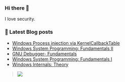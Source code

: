 

### Hi there 👋

I love security. 


### :bookmark_tabs: Latest Blog posts
<!-- BLOG-POST-LIST:START -->
- [Windows Process injection via KernelCallbackTable](https://arorarachit.com/blog/windows-process-injection-via-kernelcallbacktable)
- [Windows System Programming: Fundamentals II](https://arorarachit.com/blog/windows-system-programming-fundamentals-2)
- [GNU Debugger- Fundamentals](https://arorarachit.com/blog/gdb-fundamentals)
- [Windows System Programming: Fundamentals I](https://arorarachit.com/blog/windows-system-programming-fundamentals)
- [Windows Internals: Theory](https://arorarachit.com/blog/windows-internals-theory)
<!-- BLOG-POST-LIST:END -->


> ![](https://komarev.com/ghpvc/?username=yrach1tarora&color=green)

